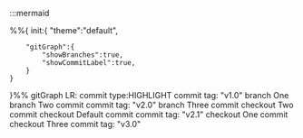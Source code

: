 :::mermaid

%%{
    init:{
        "theme":"default",
        
        "gitGraph":{
            "showBranches":true,
            "showCommitLabel":true,
        }
    }

}%%
gitGraph LR:
    commit type:HIGHLIGHT
    commit tag: "v1.0"
    branch One
    branch Two
    commit
    commit tag: "v2.0"
    branch Three
    commit
    checkout Two
    commit
    checkout Default
    commit
    commit tag: "v2.1"
    checkout One
    commit
    checkout Three
    commit tag: "v3.0"
    




